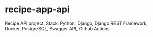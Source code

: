 # recipe-app-api
Recipe API project. Stack: Python, Django, Django REST Framework, Docker, PostgreSQL, Swagger API, Github Actions
